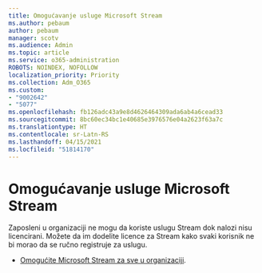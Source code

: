 ```yaml
---
title: Omogućavanje usluge Microsoft Stream
ms.author: pebaum
author: pebaum
manager: scotv
ms.audience: Admin
ms.topic: article
ms.service: o365-administration
ROBOTS: NOINDEX, NOFOLLOW
localization_priority: Priority
ms.collection: Adm_O365
ms.custom:
- "9002642"
- "5077"
ms.openlocfilehash: fb126adc43a9e8d4626464309ada6ab4a6cead33
ms.sourcegitcommit: 8bc60ec34bc1e40685e3976576e04a2623f63a7c
ms.translationtype: HT
ms.contentlocale: sr-Latn-RS
ms.lasthandoff: 04/15/2021
ms.locfileid: "51814170"
---
```

# <a name="enable-microsoft-stream"></a>Omogućavanje usluge Microsoft Stream

Zaposleni u organizaciji ne mogu da koriste uslugu Stream dok nalozi nisu licencirani. Možete da im dodelite licence za Stream kako svaki korisnik ne bi morao da se ručno registruje za uslugu.

- [Omogućite Microsoft Stream za sve u organizaciji](https://docs.microsoft.com/stream/assign-user-licenses).

